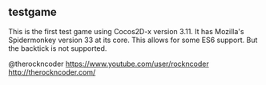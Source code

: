 testgame
--------
This is the first test game using Cocos2D-x version 3.11.
It has Mozilla's Spidermonkey version 33 at its core.
This allows for some ES6 support.
But the backtick is not supported.

@therockncoder
https://www.youtube.com/user/rockncoder
http://therockncoder.com/
